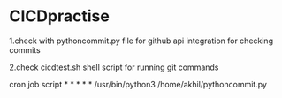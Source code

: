 # CICDpractise

1.check with pythoncommit.py file for github api integration for checking commits


2.check cicdtest.sh shell script for running git commands

cron job script * * * * * /usr/bin/python3 /home/akhil/pythoncommit.py
